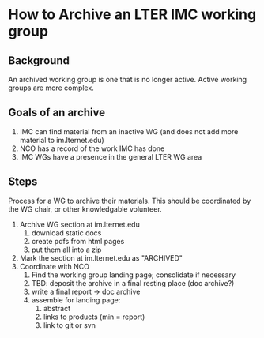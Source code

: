 # How to Archive an LTER IMC working group
## Background
An archived working group is one that is no longer active. Active working groups are more complex. 

## Goals of an archive

1. IMC can find material from an inactive WG (and does not add more material to im.lternet.edu)
1. NCO has a record of the work IMC has done
1. IMC WGs have a presence in the general LTER WG area

## Steps

Process for a WG to archive their materials. 
This should be coordinated by the WG chair, or other knowledgable volunteer.

1. Archive WG section at im.lternet.edu 
    1. download static docs 
    1. create pdfs from html pages 
    1. put them all into a zip
2. Mark the section at im.lternet.edu as "ARCHIVED" 
3. Coordinate with NCO
    1. Find the working group landing page; consolidate if necessary
    1. TBD: deposit the archive in a final resting place (doc archive?)
    1. write a final report -> doc archive
    1. assemble for landing page:
        1. abstract
        1. links to products (min = report)
        1. link to  git or svn
   

